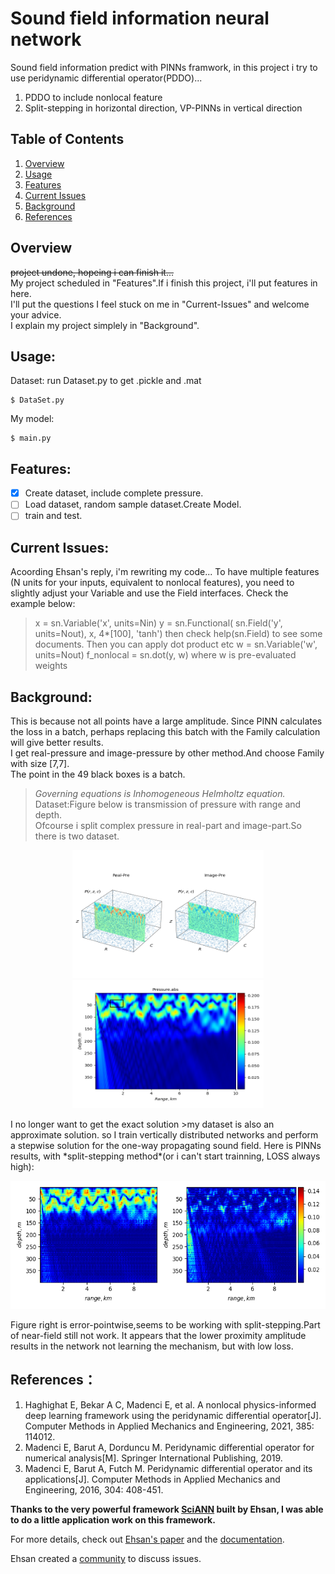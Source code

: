 # Sound field information neural network
Sound field information predict with PINNs framwork, in this project i try to use peridynamic differential operator(PDDO)... 
1. PDDO to include nonlocal feature
2. Split-stepping in horizontal direction, VP-PINNs in vertical direction

## Table of Contents

1. [Overview](#Overview)
2. [Usage](#Usage)
3. [Features](#Features)
4. [Current Issues](#Current-Issues)
5. [Background](#Background)
6. [References](#References)

## Overview
~~project undone, hopeing i can finish it...~~  
My project scheduled in "Features".If i finish this project, i'll put features in here.  
I'll put the questions I feel stuck on me in "Current-Issues" and welcome your advice.  
I explain my project simplely in "Background".  

## Usage:

Dataset: run Dataset.py to get .pickle and .mat
```
$ DataSet.py
```

My model:
```
$ main.py
```
## Features:
- [x] Create dataset, include complete pressure.
- [ ] Load dataset, random sample dataset.Create Model. 
- [ ] train and test.

## Current Issues: 
Acoording Ehsan's reply, i'm rewriting my code...
To have multiple features (N units for your inputs, equivalent to nonlocal features), you need to slightly adjust your Variable and use the Field interfaces. Check the example below:
>x = sn.Variable('x', units=Nin)
>y = sn.Functional(
>    sn.Field('y', units=Nout), 
>    x, 4*[100], 'tanh')
then check help(sn.Field) to see some documents.
Then you can apply dot product etc
>w = sn.Variable('w', units=Nout)
>f_nonlocal = sn.dot(y, w)
where w is pre-evaluated weights 


## Background:  
This is because not all points have a large amplitude. Since PINN calculates the loss in a batch, perhaps replacing this batch with the Family calculation will give better results.  
I get real-pressure and image-pressure by other method.And choose Family with size [7,7].  
The point in the 49 black boxes is a batch.
>*Governing equations is Inhomogeneous Helmholtz equation.*  
>Dataset:Figure below is transmission of pressure with range and depth.  
>Ofcourse i split complex pressure in real-part and image-part.So there is two dataset.  

<p align="center">
  <img src="./figures/fig6.png" width="306" height="205">
  <img src="./figures/fig5.png" width="306" height="205">
</p>
I no longer want to get the exact solution  
>my dataset is also an approximate solution.  
so I train vertically distributed networks and perform a stepwise solution for the one-way propagating sound field.
Here is PINNs results, with *split-stepping method*(or i can't start trainning, LOSS always high): 
<p align="center">
  <img src="./figures/fig5-1.png" width="606" height="205">
</p>

Figure right is error-pointwise,seems to be working with split-stepping.Part of near-field still not work.
It appears that the lower proximity amplitude results in the network not learning the mechanism, but with low loss.

## References：
1. Haghighat E, Bekar A C, Madenci E, et al. A nonlocal physics-informed deep learning framework using the peridynamic differential operator[J]. Computer Methods in Applied Mechanics and Engineering, 2021, 385: 114012.
2. Madenci E, Barut A, Dorduncu M. Peridynamic differential operator for numerical analysis[M]. Springer International Publishing, 2019.
3. Madenci E, Barut A, Futch M. Peridynamic differential operator and its applications[J]. Computer Methods in Applied Mechanics and Engineering, 2016, 304: 408-451.

**Thanks to the very powerful framework [SciANN](https://github.com/sciann/sciann) built by Ehsan, I was able to do a little application work on this framework.**

For more details, check out [Ehsan's paper](https://arxiv.org/abs/2005.08803) and the [documentation](SciANN.com).

Ehsan created a [community](https://app.slack.com/client/T010WP0KD39/C010G71GXUJ) to discuss issues.

